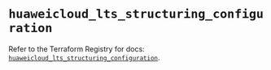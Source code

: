 # `huaweicloud_lts_structuring_configuration`

Refer to the Terraform Registry for docs: [`huaweicloud_lts_structuring_configuration`](https://registry.terraform.io/providers/huaweicloud/huaweicloud/1.71.1/docs/resources/lts_structuring_configuration).
